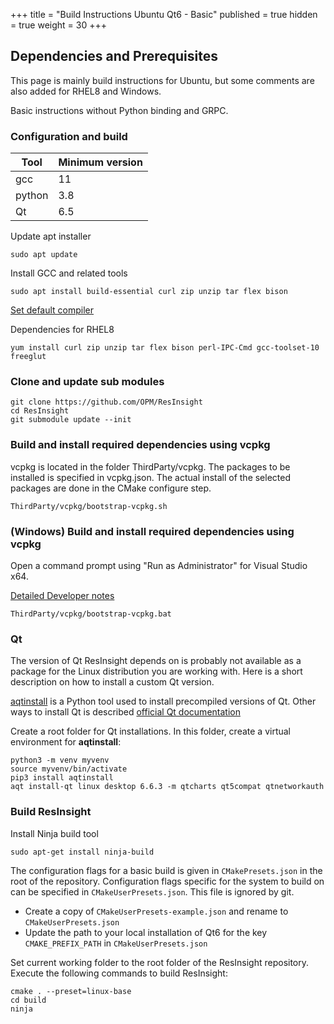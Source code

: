 +++
title = "Build Instructions Ubuntu Qt6 - Basic"
published = true
hidden = true
weight = 30
+++

## Dependencies and Prerequisites

This page is mainly build instructions for Ubuntu, but some comments are also added for RHEL8 and Windows. 

Basic instructions without Python binding and GRPC.


### Configuration and build

| Tool                    | Minimum version  | 
|-------------------------|------------------|
| gcc                     | 11               | 
| python 				  | 3.8              | 
| Qt 	    			  | 6.5              | 


Update apt installer

    sudo apt update

Install GCC and related tools

    sudo apt install build-essential curl zip unzip tar flex bison

[Set default compiler](https://linuxconfig.org/how-to-switch-between-multiple-gcc-and-g-compiler-versions-on-ubuntu-20-04-lts-focal-fossa)

Dependencies for RHEL8

    yum install curl zip unzip tar flex bison perl-IPC-Cmd gcc-toolset-10 freeglut

### Clone and update sub modules

	git clone https://github.com/OPM/ResInsight
    cd ResInsight
    git submodule update --init

### Build and install required dependencies using vcpkg
vcpkg is located in the folder ThirdParty/vcpkg. The packages to be installed is specified in vcpkg.json. The actual install of the selected packages are done in the CMake configure step.

    ThirdParty/vcpkg/bootstrap-vcpkg.sh

### (Windows) Build and install required dependencies using vcpkg 
Open a command prompt using "Run as Administrator" for Visual Studio x64.

[Detailed Developer notes](https://ceetronsolutions.github.io/resinsight-system-doc/editor/vcpkg)

    ThirdParty/vcpkg/bootstrap-vcpkg.bat

### Qt

The version of Qt  ResInsight depends on is probably not available as a package for the Linux distribution you are working with. Here is a short description on how to install a custom Qt version.

[aqtinstall](https://github.com/miurahr/aqtinstall) is a Python tool used to install precompiled versions of Qt. Other ways to install Qt is described [official Qt documentation](https://www.qt.io/download-qt-installer-oss)


Create a root folder for Qt installations. In this folder, create a virtual environment for **aqtinstall**:

    python3 -m venv myvenv
    source myvenv/bin/activate
    pip3 install aqtinstall
    aqt install-qt linux desktop 6.6.3 -m qtcharts qt5compat qtnetworkauth
   

### Build ResInsight

Install Ninja build tool
    
    sudo apt-get install ninja-build

The configuration flags for a basic build is given in `CMakePresets.json` in the root of the repository. Configuration flags specific for the system to build on can be specified in `CMakeUserPresets.json`. This file is ignored by git.

- Create a copy of `CMakeUserPresets-example.json` and rename to `CMakeUserPresets.json`
- Update the path to your local installation of Qt6 for the key `CMAKE_PREFIX_PATH` in `CMakeUserPresets.json`

Set current working folder to the root folder of the ResInsight repository. Execute the following commands to build ResInsight:

    cmake . --preset=linux-base
    cd build
    ninja


